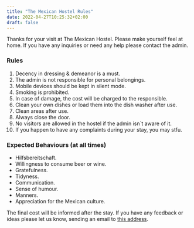 ```yaml
---
title: "The Mexican Hostel Rules"
date: 2022-04-27T10:25:32+02:00
draft: false
---
```


Thanks for your visit at The Mexican Hostel.
Please make yourself feel at home.
If you have any inquiries or need any help please contact the admin.

### Rules

1. Decency in dressing & demeanor is a must.
2. The admin is not responsible for personal belongings.
3. Mobile devices should be kept in silent mode.
4. Smoking is prohibited.
5. In case of damage, the cost will be charged to the responsible.
6. Clean your own dishes or load them into the dish washer after use.
7. Clean areas after use.
8. Always close the door.
9. No visitors are allowed in the hostel if the admin isn`t aware of it.
10. If you happen to have any complaints during your stay, you may stfu.

### Expected Behaviours (at all times)

- Hilfsbereitschaft.
- Willingness to consume beer or wine.
- Gratefulness.
- Tidyness. 
- Communication.
- Sense of humour.
- Manners.
- Appreciation for the Mexican culture.

The final cost will be informed after the stay.
If you have any feedback or ideas please let us know, sending an email to [this address](mailto:torre.avilais@gmail.com).